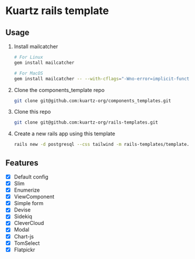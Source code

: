 # Kuartz rails template

## Usage

1. Install mailcatcher
    ```bash
    # For Linux
    gem install mailcatcher

    # For MacOS
    gem install mailcatcher -- --with-cflags="-Wno-error=implicit-function-declaration"
    ```

1. Clone the components_template repo
    ```bash
    git clone git@github.com:kuartz-org/components_templates.git
    ```

1. Clone this repo
    ```bash
    git clone git@github.com:kuartz-org/rails-templates.git
    ```

1. Create a new rails app using this template
    ```bash
    rails new -d postgresql --css tailwind -m rails-templates/template.rb CHANGE_THIS_WITH_APP_NAME
    ```

## Features

- [X] Default config
- [X] Slim
- [X] Enumerize
- [X] ViewComponent
- [X] Simple form
- [X] Devise
- [X] Sidekiq
- [X] CleverCloud
- [X] Modal
- [X] Chart-js
- [X] TomSelect
- [X] Flatpickr
